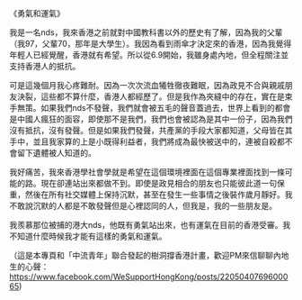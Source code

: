 《勇氣和運氣》

我是一名nds，我來香港之前就對中國教科書以外的歷史有了解，因為我的父輩（我97，父輩70，那年是大學生）。我因為看到雨傘才決定來的香港，因為我覺得年輕人已經覺醒，香港就有希望。所以從6.9開始，我雖身處內地，但全程關注並支持香港人的抵抗。

可是這幾個月我心疼難耐。因為一次次流血犧牲徹夜難眠，因為政見不合與親戚朋友決裂，這些都不算什麼，香港人都經歷了。但是我作為夾縫中的存在，實在是束手無策。如果我們nds不發聲，我們就會被五毛的聲音蓋過去，世界上看到的都會是中國人瘋狂的面容，即使那不是我們，我們也會被認為是其中一份子，因為我們沒有抵抗，沒有發聲。但是如果我們發聲，共產黨的手段大家都知道，父母皆在其手中，並且我家算的上是小既得利益者，我們將成為最快被送中的，連被自殺都不會留下遺體被人知道的。

我好痛苦，我來香港學社會學就是希望在這個環境裡面在這個專業裡面找到一條可能的路。現在卻連站出來都做不到。即使是政見相合的朋友也只能彼此道一句保重，然後在所有社交媒體上保持沉默，甚至在發生一些事情之後裝作歲月靜好。我不敢說沉默的人都是不敢發聲但是心裡認同的人，但我是，我的一些朋友是。

我羨慕那位被捕的港大nds，他既有勇氣站出來，也有運氣在目前的香港受審。我不知道什麼時候我才能有這樣的勇氣和運氣。

（這是本專頁和「中流青年」聯合發起的樹洞撐香港計畫，歡迎PM來信聊聊內地生的心聲：https://www.facebook.com/WeSupportHongKong/posts/2205040769600065)